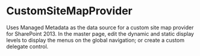 # CustomSiteMapProvider
Uses Managed Metadata as the data source for a custom site map provider for SharePoint 2013. In the master page, edit the dynamic and static display levels to display the menus on the global navigation; or create a custom delegate control. 
